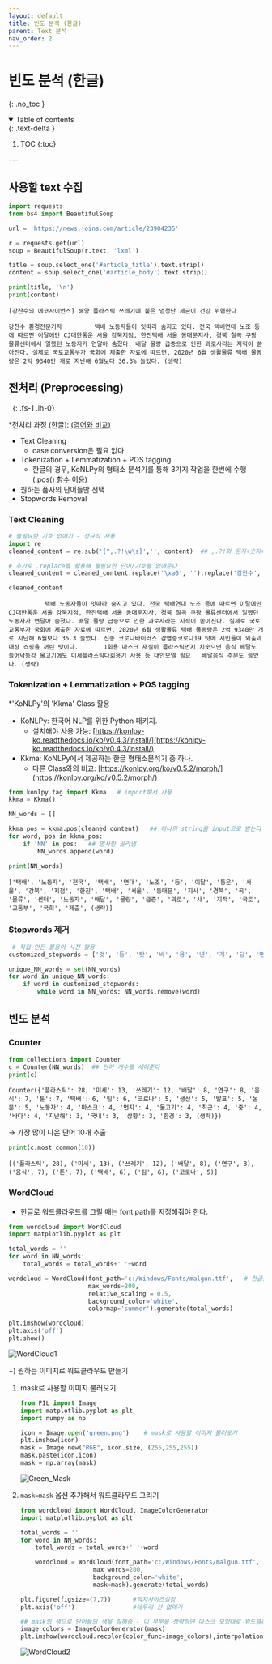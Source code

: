 ```yaml
---
layout: default
title: 빈도 분석 (한글)
parent: Text 분석
nav_order: 2
--- 
```


# 빈도 분석 (한글)
{: .no_toc }
<br/>

<details open markdown="block">
  <summary>
    Table of contents
  </summary>
  {: .text-delta }


1. TOC
{:toc}
</details>
---

## 사용할 text 수집

```python
import requests
from bs4 import BeautifulSoup

url = 'https://news.joins.com/article/23904235'

r = requests.get(url)
soup = BeautifulSoup(r.text, 'lxml')

title = soup.select_one('#article_title').text.strip()
content = soup.select_one('#article_body').text.strip()

print(title, '\n')
print(content)
```
```
[강찬수의 에코사이언스] 해양 플라스틱 쓰레기에 붙은 엄청난 세균이 건강 위협한다

강찬수 환경전문기자         택배 노동자들이 잇따라 숨지고 있다. 전국 택배연대 노조 등에 따르면 이달에만 CJ대한통운 서울 강북지점, 한진택배 서울 동대문지사, 경북 칠곡 쿠팡 물류센터에서 일했던 노동자가 연달아 숨졌다. 배달 물량 급증으로 인한 과로사라는 지적이 쏟아진다. 실제로 국토교통부가 국회에 제출한 자료에 따르면, 2020년 6월 생활물류 택배 물동량은 2억 9340만 개로 지난해 6월보다 36.3% 늘었다. (생략)
```

## 전처리 (Preprocessing)

&nbsp;
{: .fs-1 .lh-0}

*전처리 과정 (한글):  [(영어와 비교)](../../text_analysis/english_text#전처리-preprocessing)
- Text Cleaning
    - case conversion은 필요 없다
- Tokenization + Lemmatization + POS tagging
    - 한글의 경우, KoNLPy의 형태소 분석기를 통해 3가지 작업을 한번에 수행 (.pos() 함수 이용)
- 원하는 품사의 단어들만 선택
- Stopwords Removal


### Text Cleaning
```python
# 불필요한 기호 없애기 - 정규식 사용
import re
cleaned_content = re.sub('[^,.?!\w\s]','', content)  ## ,.?!와 문자+숫자+_(\w)와 공백(\s)만 남김

# 추가로 .replace를 활용해 불필요한 단어/기호를 없애준다
cleaned_content = cleaned_content.replace('\xa0', '').replace('강찬수', '').replace('연합뉴스', '').replace('환경전문기자', '')

cleaned_content
```
```
          택배 노동자들이 잇따라 숨지고 있다. 전국 택배연대 노조 등에 따르면 이달에만 CJ대한통운 서울 강북지점, 한진택배 서울 동대문지사, 경북 칠곡 쿠팡 물류센터에서 일했던 노동자가 연달아 숨졌다. 배달 물량 급증으로 인한 과로사라는 지적이 쏟아진다. 실제로 국토교통부가 국회에 제출한 자료에 따르면, 2020년 6월 생활물류 택배 물동량은 2억 9340만 개로 지난해 6월보다 36.3 늘었다. 신종 코로나바이러스 감염증코로나19 탓에 시민들이 외출과 매장 쇼핑을 꺼린 탓이다.       1회용 마스크 재질이 플라스틱먼지 치솟으면 음식 배달도 늘어낙동강 물고기에도 미세플라스틱다회용기 사용 등 대안모델 필요   배달음식 주문도 늘었다. (생략)
```

### Tokenization + Lemmatization + POS tagging
*'KoNLPy'의 'Kkma' Class 활용
- KoNLPy: 한국어 NLP를 위한 Python 패키지. 
    - 설치해야 사용 가능: [https://konlpy-ko.readthedocs.io/ko/v0.4.3/install/](https://konlpy-ko.readthedocs.io/ko/v0.4.3/install/)
- Kkma: KoNLPy에서 제공하는 한글 형태소분석기 중 하나. 
    - 다른 Class와의 비교: [https://konlpy.org/ko/v0.5.2/morph/](https://konlpy.org/ko/v0.5.2/morph/)

```python
from konlpy.tag import Kkma   # import해서 사용
kkma = Kkma()

NN_words = [] 

kkma_pos = kkma.pos(cleaned_content)   ## 하나의 string을 input으로 받는다
for word, pos in kkma_pos:
    if 'NN' in pos:   ## 명사만 골라냄
        NN_words.append(word)

print(NN_words)
```
```
['택배', '노동자', '전국', '택배', '연대', '노조', '등', '이달', '통운', '서울', '강북', '지점', '한진', '택배', '서울', '동대문', '지사', '경북', '곡', '물류', '센터', '노동자', '배달', '물량', '급증', '과로', '사', '지적', '국토', '교통부', '국회', '제출', (생략)]
```

### Stopwords 제거
```python
 # 직접 만든 불용어 사전 활용
customized_stopwords = ['것', '등', '탓', '바', '용', '년', '개', '당', '면', '말']

unique_NN_words = set(NN_words)
for word in unique_NN_words:
    if word in customized_stopwords:
        while word in NN_words: NN_words.remove(word)
```


## 빈도 분석
### Counter
```python
from collections import Counter
c = Counter(NN_words)  ## 단어 개수를 세어준다
print(c)
```
```
Counter({'플라스틱': 28, '미세': 13, '쓰레기': 12, '배달': 8, '연구': 8, '음식': 7, '톤': 7, '택배': 6, '팀': 6, '코로나': 5, '생산': 5, '발표': 5, '논문': 5, '노동자': 4, '마스크': 4, '먼지': 4, '물고기': 4, '최근': 4, '중': 4, '바다': 4, '지난해': 3, '국내': 3, '상황': 3, '환경': 3, (생략)})
```

→ 가장 많이 나온 단어 10개 추출
```python
print(c.most_common(10))
```
```
[('플라스틱', 28), ('미세', 13), ('쓰레기', 12), ('배달', 8), ('연구', 8), ('음식', 7), ('톤', 7), ('택배', 6), ('팀', 6), ('코로나', 5)]
```

### WordCloud
- 한글로 워드클라우드를 그릴 때는 font path를 지정해줘야 한다.

```python
from wordcloud import WordCloud
import matplotlib.pyplot as plt

total_words = ''
for word in NN_words:
	total_words = total_words+' '+word

wordcloud = WordCloud(font_path='c:/Windows/Fonts/malgun.ttf',   # 한글을 출력하려면 font_path를 지정해줘야 한다
                      max_words=200,
                      relative_scaling = 0.5,
                      background_color='white',
                      colormap='summer').generate(total_words)

plt.imshow(wordcloud)
plt.axis('off')
plt.show()
```
![WordCloud1](../../../assets/images/text_korean/wordcloud1.png)


+) 원하는 이미지로 워드클라우드 만들기

1. mask로 사용할 이미지 불러오기
    ```python
    from PIL import Image
    import matplotlib.pyplot as plt
    import numpy as np

    icon = Image.open('green.png')    # mask로 사용할 이미지 불러오기 
    plt.imshow(icon)
    mask = Image.new("RGB", icon.size, (255,255,255))
    mask.paste(icon,icon)
    mask = np.array(mask)
    ```
    ![Green_Mask](../../../assets/images/text_korean/mask.png)

1. `mask=mask` 옵션 추가해서 워드클라우드 그리기
    ```python
    from wordcloud import WordCloud, ImageColorGenerator
    import matplotlib.pyplot as plt

    total_words = ''
    for word in NN_words:
        total_words = total_words+' '+word

        wordcloud = WordCloud(font_path='c:/Windows/Fonts/malgun.ttf',
                        max_words=200,
                        background_color='white',
                        mask=mask).generate(total_words)

    plt.figure(figsize=(7,7))      #액자사이즈설정
    plt.axis('off')                #테두리 선 없애기

    ## mask의 색으로 단어들의 색을 칠해줌 - 이 부분을 생략하면 마스크 모양대로 워드클라우드를 만들어주되, 색은 기본색으로 나온다.
    image_colors = ImageColorGenerator(mask)
    plt.imshow(wordcloud.recolor(color_func=image_colors),interpolation="bilinear")
    ```
    ![WordCloud2](../../../assets/images/text_korean/wordcloud2.png)      